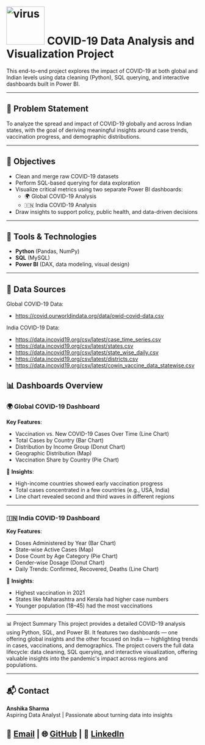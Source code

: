 # <img width="100" height="100" alt="virus" src="https://github.com/user-attachments/assets/4774f7c6-205b-46b1-8e85-e178154fc8b5" /> COVID-19 Data Analysis and Visualization Project

This end-to-end project explores the impact of COVID-19 at both global and Indian levels using data cleaning (Python), SQL querying, and interactive dashboards built in Power BI.

---

## 📌 Problem Statement

To analyze the spread and impact of COVID-19 globally and across Indian states, with the goal of deriving meaningful insights around case trends, vaccination progress, and demographic distributions.

---

## 🎯 Objectives

- Clean and merge raw COVID-19 datasets
- Perform SQL-based querying for data exploration
- Visualize critical metrics using two separate Power BI dashboards:
  - 🌍 Global COVID-19 Analysis
  - 🇮🇳 India COVID-19 Analysis
- Draw insights to support policy, public health, and data-driven decisions

---

## 🧰 Tools & Technologies

- **Python** (Pandas, NumPy)
- **SQL** (MySQL)
- **Power BI** (DAX, data modeling, visual design)

---

## 🔗 Data Sources
Global COVID-19 Data: 
- https://covid.ourworldindata.org/data/owid-covid-data.csv

India COVID-19 Data:
- https://data.incovid19.org/csv/latest/case_time_series.csv
- https://data.incovid19.org/csv/latest/states.csv
- https://data.incovid19.org/csv/latest/state_wise_daily.csv
- https://data.incovid19.org/csv/latest/districts.csv
- https://data.incovid19.org/csv/latest/cowin_vaccine_data_statewise.csv 

## 📊 Dashboards Overview

### 🌍 Global COVID-19 Dashboard

**Key Features**:
- Vaccination vs. New COVID-19 Cases Over Time (Line Chart)
- Total Cases by Country (Bar Chart)
- Distribution by Income Group (Donut Chart)
- Geographic Distribution (Map)
- Vaccination Share by Country (Pie Chart)

📌 **Insights**:
- High-income countries showed early vaccination progress
- Total cases concentrated in a few countries (e.g., USA, India)
- Line chart revealed second and third waves in different regions

---

### 🇮🇳 India COVID-19 Dashboard

**Key Features**:
- Doses Administered by Year (Bar Chart)
- State-wise Active Cases (Map)
- Dose Count by Age Category (Pie Chart)
- Gender-wise Dosage (Donut Chart)
- Daily Trends: Confirmed, Recovered, Deaths (Line Chart)

📌 **Insights**:
- Highest vaccination in 2021
- States like Maharashtra and Kerala had higher case numbers
- Younger population (18–45) had the most vaccinations

---


📊 Project Summary
This project provides a detailed COVID-19 analysis using Python, SQL, and Power BI. It features two dashboards — one offering global insights and the other focused on India — highlighting trends in cases, vaccinations, and demographics. The project covers the full data lifecycle: data cleaning, SQL querying, and interactive visualization, offering valuable insights into the pandemic's impact across regions and populations.

---


## 📬 Contact

**Anshika Sharma**  
Aspiring Data Analyst | Passionate about turning data into insights

📧 [Email](mailto:anshikasharma9104@gmail.com) | 🌐 [GitHub](https://github.com/anshika092004) | 💼 [LinkedIn](https://www.linkedin.com/in/anshika-sharma-20376125a/)
---
